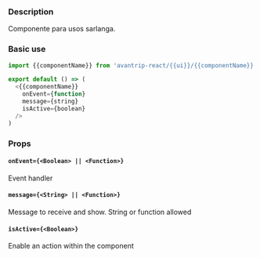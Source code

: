 ### Description
Componente para usos sarlanga.

### Basic use

```javascript
import {{componentName}} from 'avantrip-react/{{ui}}/{{componentName}}';

export default () => (
  <{{componentName}}
    onEvent={function}
    message={string}
    isActive={boolean}
  />
)
```


### Props

#### `onEvent={<Boolean> || <Function>}`
Event handler

#### `message={<String> || <Function>}`
Message to receive and show. String or function allowed


#### `isActive={<Boolean>}`
Enable an action within the component

